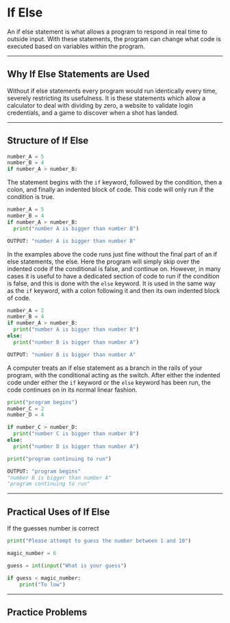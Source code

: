 # If Else

An if else statement is what allows a program to respond in real time to outside input. With these statements, the program can change what code is executed based on variables within the program.

---

## Why If Else Statements are Used
Without if else statements every program would run identically every time,  severely restricting its usefulness. It is these statements which allow a calculator to deal with dividing by zero, a website to validate login credentials, and a game to discover when a shot has landed.

---

## Structure of If Else
```py
number_A = 5
number_B = 4
if number_A > number_B:
```
The statement begins with the `if` keyword, followed by the condition, then a colon, and finally an indented block of code. This code will only run if the condition is true.
```py
number_A = 5
number_B = 4
if number_A > number_B:
  print("number A is bigger than number B")

OUTPUT: "number A is bigger than number B"
```
 In the examples above the code runs just fine without the final part of an if else statements, the else. Here the program will simply skip over the indented code if the conditional is false, and continue on. However, in many cases it is useful to have a dedicated section of code to run if the condition is false, and this is done with the `else`  keyword. It is used in the same way as the `if` keyword,  with a  colon following it and then its own indented block of code.
```py
number_A = 2
number_B = 4
if number_A > number_B:
  print("number A is bigger than number B")
else:
  print("number B is bigger than number A")

OUTPUT: "number B is bigger than number A"
```

A computer treats an if else statement as a branch in the rails of your program, with the conditional acting as the switch. After either the indented code under either the  `if`  keyword or the  `else`  keyword has been run, the code continues on in its normal linear fashion.
```py
print("program begins")
number_C = 2
number_D = 4

if number_C > number_D:
  print("number C is bigger than number B")
else:
  print("number D is bigger than number A")

print("program continuing to run")

OUTPUT: "program begins"
"number B is bigger than number A"
"program continuing to run"
```
---

## Practical Uses of If Else
If the guesses number is correct
```python
print("Please attempt to guess the number between 1 and 10")

magic_number = 6

guess = int(input("What is your guess")

if guess < magic_number:
	print("To low")

```

---

## Practice Problems
